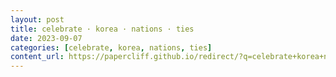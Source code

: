 ```yaml
---
layout: post
title: celebrate · korea · nations · ties
date: 2023-09-07
categories: [celebrate, korea, nations, ties]
content_url: https://papercliff.github.io/redirect/?q=celebrate+korea+nations+ties&tbs=cdr:1,cd_min:9/6/2023,cd_max:9/8/2023
---
```

